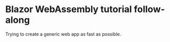 # Blazor WebAssembly tutorial follow-along  

Trying to create a generic web app as fast as possible. 

